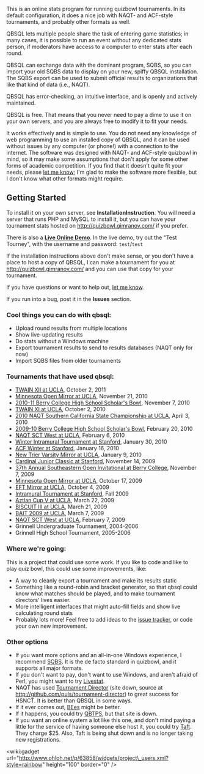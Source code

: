 This is an online stats program for running quizbowl tournaments. In its default configuration, it does a nice job with NAQT- and ACF-style tournaments, and probably other formats as well.

QBSQL lets multiple people share the task of entering game statistics; in many cases, it is possible to run an event without any dedicated stats person, if moderators have access to a computer to enter stats after each round.

QBSQL can exchange data with the dominant program, SQBS, so you can import your old SQBS data to display on your new, spiffy QBSQL installation. The SQBS export can be used to submit official results to organizations that like that kind of data (i.e., NAQT).

QBSQL has error-checking, an intuitive interface, and is openly and actively maintained.

QBSQL is free. That means that you never need to pay a dime to use it on your own servers, and you are always free to modify it to fit your needs.

It works effectively and is simple to use. You do not need any knowledge of web programming to use an installed copy of QBSQL, and it can be used without issues by any computer (or phone!) with a connection to the internet. The software was designed with NAQT- and ACF-style quizbowl in mind, so it may make some assumptions that don't apply for some other forms of academic competition. If you find that it doesn't quite fit your needs, please [let me know](mailto:ajlyon+qbsql@gmail.com); I'm glad to make the software more flexible, but I don't know what other formats might require.

## Getting Started ##
To install it on your own server, see **InstallationInstruction**. You will need a server that runs PHP and MySQL to install it, but you can have your tournament stats hosted on http://quizbowl.gimranov.com/ if you prefer.

There is also a **[Live Online Demo](http://quizbowl.gimranov.com/qbsql)**. In the live demo, try out the "Test Tourney", with the username and password: `test`/`test`

If the installation instructions above don't make sense, or you don't have a place to host a copy of QBSQL, I can make a tournament for you at http://quizbowl.gimranov.com/ and you can use that copy for your tournament.

If you have questions or want to help out, [let me know](mailto:ajlyon+qbsql@gmail.com).

If you run into a bug, post it in the **Issues** section.

### Cool things you can do with qbsql: ###
  * Upload round results from multiple locations
  * Show live-updating results
  * Do stats without a Windows machine
  * Export tournament results to send to results databases (NAQT only for now)
  * Import SQBS files from older tournaments

### Tournaments that have used qbsql: ###
  * [TWAIN XII at UCLA](http://quizbowl.gimranov.com/stats/index.php?t=twain2011), October 2, 2011
  * [Minnesota Open Mirror at UCLA](http://quizbowl.gimranov.com/stats/index.php?t=mo2010), November 21, 2010
  * [2010-11 Berry College High School Scholar's Bowl](http://www.berryquiz.com/index.php?t=2010HS), November 7, 2010
  * [TWAIN XI at UCLA](http://quizbowl.gimranov.com/stats/index.php?t=TWAIN2010), October 2, 2010
  * [2010 NAQT Southern California State Championship at UCLA](http://quizbowl.gimranov.com/stats/index.php?t=naqths_champ2010), April 3, 2010
  * [2009-10 Berry College High School Scholar's Bowl](http://www.berryquiz.com/index.php?t=2010HS), February 20, 2010
  * [NAQT SCT West at UCLA](http://quizbowl.gimranov.com/stats/index.php?t=sct2010d1), February 6, 2010
  * [Winter Intramural Tournament at Stanford](http://quizbowl.stanford.edu/cgi-bin/qbsql/index.php?t=2010winterim), January 30, 2010
  * [ACF Winter at Stanford](http://quizbowl.stanford.edu/cgi-bin/qbsql/index.php?t=acfwinter2010), January 16, 2010
  * [New Trier Varsity Mirror at UCLA](http://quizbowl.gimranov.com/stats/index.php?t=ntv2010), January 9, 2010
  * [Cardinal Junior Classic at Stanford](http://quizbowl.stanford.edu/cgi-bin/qbsql/index.php?t=2009cjc), November 14, 2009
  * [37th Annual Southeastern Open Invitational at Berry College](http://www.berryquiz.com/index.php?t=2010SE), November 7, 2009
  * [Minnesota Open Mirror at UCLA](http://quizbowl.gimranov.com/stats/index.php?t=mo2009), October 17, 2009
  * [EFT Mirror at UCLA](http://quizbowl.gimranov.com/stats/index.php?t=eft2009), October 4, 2009
  * [Intramural Tournament at Stanford](http://quizbowl.stanford.edu/cgi-bin/qbsql/index.php?t=2009fallim), Fall 2009
  * [Aztlan Cup V at UCLA](http://quizbowl.gimranov.com/stats/index.php?t=aztlan20092), March 22, 2009
  * [BISCUIT III at UCLA](http://quizbowl.gimranov.com/stats/index.php?t=biscuit2009), March 21, 2009
  * [BAIT 2009 at UCLA](http://quizbowl.gimranov.com/stats/index.php?t=bait2009), March 7, 2009
  * [NAQT SCT West at UCLA](http://quizbowl.gimranov.com/stats/index.php?t=sct2009d1), February 7, 2009
  * Grinnell Undergraduate Tournament, 2004-2006
  * Grinnell High School Tournament, 2005-2006

### Where we're going: ###
This is a project that could use some work. If you like to code and like to play quiz bowl, this could use some improvements, like:
  * A way to cleanly export a tournament and make its results static
  * Something like a round-robin and bracket generator, so that qbsql could know what matches should be played, and to make tournament directors' lives easier.
  * More intelligent interfaces that might auto-fill fields and show live calculating round stats
  * Probably lots more! Feel free to add ideas to the [issue tracker](http://code.google.com/p/qbsql/issues/list), or code your own new improvement.

### Other options ###
  * If you want more options and an all-in-one Windows experience, I recommend [SQBS](http://ai.stanford.edu/~csewell/sqbs/). It is the de facto standard in quizbowl, and it supports all major formats.
  * If you don't want to pay, don't want to use Windows, and aren't afraid of Perl, you might want to try [Livestat](http://weill.org/livestat/).
  * NAQT has used [Tournament Director](http://www.tournamentdirector.org/) (site down, source at http://github.com/puls/tournament-director) to great success for HSNCT. It is better than QBSQL in some ways.
  * If it ever comes out, [BEes](http://www.beesqb.com/) might be better.
  * If it happens, you could try [QBTPS](http://qbtournaments.com/), but that site is down.
  * If you want an online system a lot like this one, and don't mind paying a little for the service of having someone else host it, you could try [Taft](http://www.taftqb.com/). They charge $25. Also, Taft is being shut down and is no longer taking new registrations.

&lt;wiki:gadget url="http://www.ohloh.net/p/63858/widgets/project\_users.xml?style=rainbow" height="100"  border="0" /&gt;